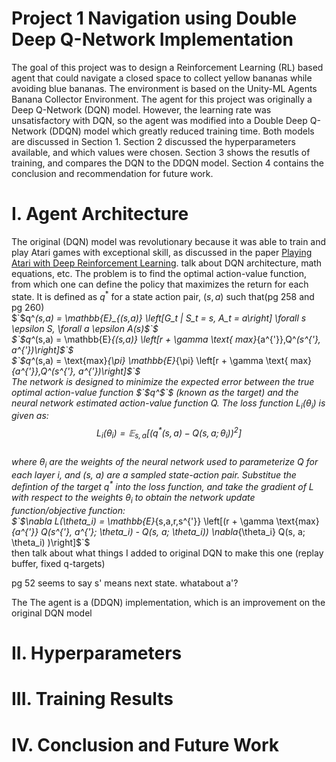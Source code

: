 # Project 1 Navigation using Double Deep Q-Network Implementation
The goal of this project was to design a Reinforcement Learning (RL) based agent that could navigate a closed space to collect yellow bananas while avoiding blue bananas. The environment is based on the Unity-ML Agents Banana Collector Environment. The agent for this project was originally a Deep Q-Network (DQN) model. However, the learning rate was unsatisfactory with DQN, so the agent was modified into a Double Deep Q-Network (DDQN) model which greatly reduced training time. Both models are discussed in Section 1. Section 2 discussed the hyperparameters available, and which values were chosen. Section 3 shows the resutls of training, and compares the DQN to the DDQN model. Section 4 contains the conclusion and recommendation for future work.

# I. Agent Architecture
The original (DQN) model was revolutionary because it was able to train and play Atari games with exceptional skill, as discussed in the paper [Playing Atari with Deep Reinforcement Learning](https://arxiv.org/pdf/1312.5602). 
talk about DQN architecture, math equations, etc.
The problem is to find the optimal action-value function, from which one can define the policy that maximizes the return for each state. It is defined as $`q^*`$ for a state action pair, $(s, a)$ such that(pg 258 and pg 260)  
$`$q^*(s,a) = \mathbb{E}_{(s,a)} \left[G_t | S_t = s, A_t = a\right] \forall s \epsilon S, \forall a \epsilon A(s)$`$  
$`$q^*(s,a) = \mathbb{E}_{(s,a)} \left[r + \gamma \text{ max}_{a^{'}}\,Q^*(s^{'}, a^{'})\right]$`$  
$`$q^*(s,a) = \text{max}_{\pi} \mathbb{E}_{\pi} \left[r + \gamma \text{ max}_{a^{'}}\,Q^*(s^{'}, a^{'})\right]$`$  
The network is designed to minimize the expected error between the true optimal action-value function $`$q^*$`$ (known as the target) and the  neural network estimated action-value function Q. The loss function $L_i(\theta_i)$ is given as:  
$$L_i(\theta_i) = \mathbb{E}_{s, a} [(q^* (s,a) - Q(s,a; \theta_i))^2]$$  
where $`\theta_i`$ are the weights of the neural network used to parameterize Q for each layer i, and (s, a) are a sampled state-action pair. Substitue the defintion of the target $q^*$ into the loss function, and take the gradient of $L$ with respect to the weights $\theta_i$ to obtain the network update function/objective function:  
$`$\nabla L(\theta_i) = \mathbb{E}_{s,a,r,s^{'}} \left[(r + \gamma \text{max}_{a^{'}} Q(s^{'}, a^{'}; \theta_i) - Q(s, a; \theta_i)) \nabla_{\theta_i} Q(s, a; \theta_i)  )\right]$`$  
then talk about what things I added to original DQN to make this one (replay buffer, fixed q-targets)

pg 52 seems to say s' means next state. whatabout a'?

The 
The agent is a (DDQN) implementation, which is an improvement on the original DQN model

# II. Hyperparameters
# III. Training Results
# IV. Conclusion and Future Work
